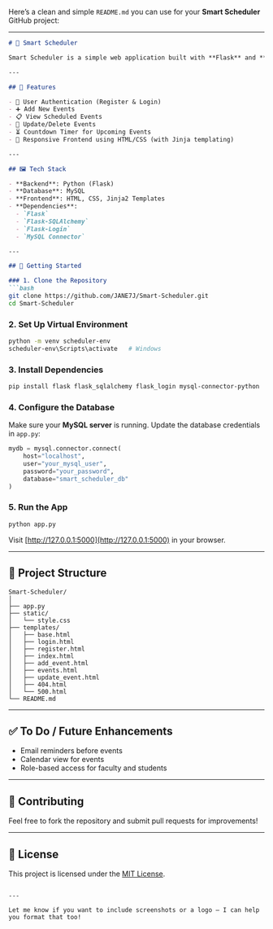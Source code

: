 Here’s a clean and simple `README.md` you can use for your **Smart Scheduler** GitHub project:

---

````markdown
# 📅 Smart Scheduler

Smart Scheduler is a simple web application built with **Flask** and **MySQL**, designed to help users manage events and schedules efficiently. It allows users to register, log in, and perform CRUD operations (Create, Read, Update, Delete) on their events.

---

## 🔧 Features

- 👤 User Authentication (Register & Login)
- ➕ Add New Events
- 📋 View Scheduled Events
- 📝 Update/Delete Events
- ⏳ Countdown Timer for Upcoming Events
- 🎨 Responsive Frontend using HTML/CSS (with Jinja templating)

---

## 🖼️ Tech Stack

- **Backend**: Python (Flask)
- **Database**: MySQL
- **Frontend**: HTML, CSS, Jinja2 Templates
- **Dependencies**:
  - `Flask`
  - `Flask-SQLAlchemy`
  - `Flask-Login`
  - `MySQL Connector`

---

## 🚀 Getting Started

### 1. Clone the Repository
```bash
git clone https://github.com/JANE7J/Smart-Scheduler.git
cd Smart-Scheduler
````

### 2. Set Up Virtual Environment

```bash
python -m venv scheduler-env
scheduler-env\Scripts\activate   # Windows
```

### 3. Install Dependencies

```bash
pip install flask flask_sqlalchemy flask_login mysql-connector-python
```

### 4. Configure the Database

Make sure your **MySQL server** is running. Update the database credentials in `app.py`:

```python
mydb = mysql.connector.connect(
    host="localhost",
    user="your_mysql_user",
    password="your_password",
    database="smart_scheduler_db"
)
```

### 5. Run the App

```bash
python app.py
```

Visit [http://127.0.0.1:5000](http://127.0.0.1:5000) in your browser.

---

## 📂 Project Structure

```
Smart-Scheduler/
│
├── app.py
├── static/
│   └── style.css
├── templates/
│   ├── base.html
│   ├── login.html
│   ├── register.html
│   ├── index.html
│   ├── add_event.html
│   ├── events.html
│   ├── update_event.html
│   ├── 404.html
│   └── 500.html
└── README.md
```

---

## ✅ To Do / Future Enhancements

* Email reminders before events
* Calendar view for events
* Role-based access for faculty and students

---

## 🤝 Contributing

Feel free to fork the repository and submit pull requests for improvements!

---

## 📃 License

This project is licensed under the [MIT License](LICENSE).

```

---

Let me know if you want to include screenshots or a logo — I can help you format that too!
```
